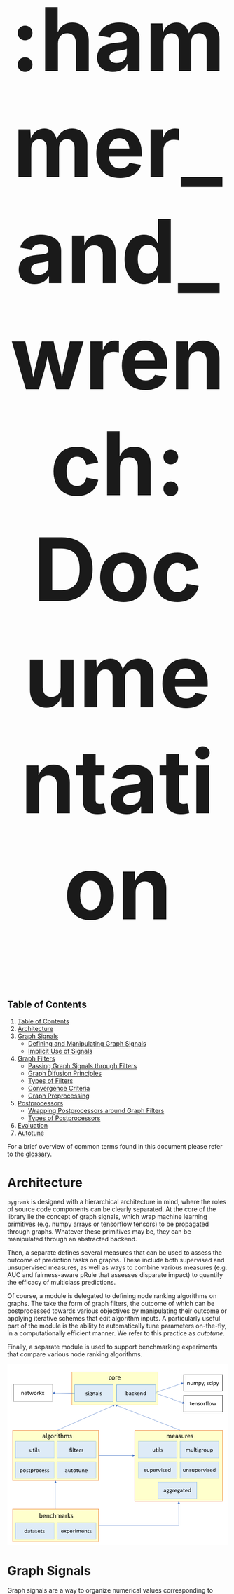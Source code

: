 <center><h1 style=font-size:200px>:hammer_and_wrench: Documentation</h1></center> 

## Table of Contents
1. [Table of Contents](#table-of-contents)
2. [Architecture](#architecture)
3. [Graph Signals](#graph-signals)
    + [Defining and Manipulating Graph Signals](#defining-and-manipulating-graph-signals)
    + [Implicit Use of Signals](#implicit-use-of-signals)
4. [Graph Filters](#graph-filters)
    + [Passing Graph Signals through Filters](#passing-graph-signals-through-filters)
    + [Graph Difusion Principles](#graph-diffusion-principles)
    + [Types of Filters](#types-of-filters)
    + [Convergence Criteria](#convergence-criteria)
    + [Graph Preprocessing](#graph-preprocessing)
5. [Postprocessors](#postprocessors)
    + [Wrapping Postprocessors around Graph Filters](#wrapping-postprocessors-around-graph-filters)
    + [Types of Postprocessors](#types-of-postprocessors)
6. [Evaluation](#evaluation)
7. [Autotune](#autotune)

For a brief overview of common terms found in this document
please refer to the [glossary](glossary.md).

# Architecture
`pygrank` is designed with a hierarchical architecture in mind, where the roles
of source code components can be clearly separated. At the core of the library
lie the concept of graph signals, which wrap machine learning primitives
(e.g. numpy arrays or tensorflow tensors) to be propagated through graphs.
Whatever these primitives may be, they can be manipulated through an 
abstracted backend.

Then, a separate defines several measures that can be used to assess the outcome
of prediction tasks on graphs. These include both supervised and unsupervised measures,
as well as ways to combine various measures (e.g. AUC and fairness-aware pRule that
assesses disparate impact) to quantify the efficacy of multiclass predictions.

Of course, a module is delegated to defining node ranking algorithms on graphs.
The take the form of graph filters, the outcome of which can be postprocessed 
towards various objectives by manipulating their outcome or applying iterative
schemes that edit algorithm inputs. A particularly useful part of the module
is the ability to automatically tune parameters on-the-fly, in a computationally
efficient manner. We refer to this practice as *autotune*.

Finally, a separate module is used to support benchmarking experiments that compare
various node ranking algorithms.

![architecture](architecture.png)

# Graph Signals
Graph signals are a way to organize numerical values corresponding to respective
nodes. They are returned by ranking algorithms, but for ease-of-use,
you can also pass to ranking algorithms maps of node values
(e.g.  `{'A': 3, 'C': 2}`) or numpy arrays (e.g. `np.array([3, 0, 2, 0])`
where positions correspond to the order networkx traverse graph nodes) to them.
If so, these representations are converted internally to graph signals based on
whatever graph information is available. In fact, we encourage using these
representations to avoid

**If** *tensorflow* or *pytorch* are set as the backends of choice,
you can also construct graph signals by passing tensors of those
libraries instead of numpy arrays.

### Defining and Manipulating Graph Signals
As an example, let us create a simple graph
and assign to nodes 'A' and 'C' the values *3* and *2* respectively,
where all other nodes are assigned zeroes.
To create a graph signal holding this information we can write:

```python
>>> from pygrank.algorithms import to_signal
>>> import networkx as nx
>>> G = nx.Graph()
>>> G.add_edge('A', 'B')
>>> G.add_edge('A', 'C')
>>> G.add_edge('C', 'D')
>>> G.add_edge('D', 'E')
>>> signal = to_signal(G, {'A': 3, 'C': 2})
>>> print(signal['A'], signal['B'])
3.0 0.0
```

If is possible to directly access graph signal values as objects of the
respective backend through a `signal.np` attribute. For example, if the
default *numpy* backend is used, this attribute holds a numpy array. 
Continuing from the previous example,
in the following code we divide a graph signal's elements with their sum.
Value changes are reflected to the values being accessed.

```python
>>>
from pygrank.core import backend
>>> print(signal.np)
[3. 0. 2. 0. 0.]
>>> signal.np = signal.np / backend.sum(signal.np)
>>> print([(k,v) for k,v in signal.items()])
[('A', 0.6), ('B', 0.0), ('C', 0.4), ('D', 0.0), ('E', 0.0)]
```

![graph signal](graph_signal.png)


### Implicit Use of Signals
For ease of use, the library can directly parse
dictionaries that map nodes to values, e.g. the dictionary
`{'A':0.6,'C':0.4}` were ommitted nodes correspond to zeroes,
or numpy arrays with the same number of elements as graph nodes,
e.g. `np.ndarray([node_scores.get(v, 0) for v in G])` where `G`
is the networkx graph passed to node ranking algorithms.
When either of these two conventions is used,
node ranking algorithms automatically convert them to graph signals.

At the same time, the output of `rank(...)` methods are always graph signals.
This datatype implements the same methods as a dictionary and can
be used interchangeably, whereas access to a numpy array storing
corresponding node values can be obtained through the object attribute
`signal.np`.


# Graph Filters
Graph filters are ways to diffuse graph signals through graphs by sending
node values to their neighbors and aggregating them there. This process
effectively ends up with new graph signals. The original graph signals,
often called *personalization* usually hold values proportional to the probabilities
that nodes exhibit a property of interest (e.g. are members of an attribute-based
or structural communities) and zero when they either do not exhibit that
property at all or it is unknown if they do so. Then, the resulting scores 
make an improved estimatation for all nodes proportional to the probability
that they also exhibit the property of interest.

Based on this understanding, the following figure demonstrates a typical
node recommendation pipeline using `pygrank`. This starts from a known
personalization signal,
applies graph filters, potentially improves their outcome with
postprocessing mechanisms and eventually arives at new node scores. 
In this procedure, filters effectively smooth out the
personalization through the graph's structure.

![pipeline](pipeline.png)

The structural importance of nodes according to the filters used corresponds
to their scores if a signal of equal values (e.g. ones) is provided as input. By
convention, a signal of ones is understood if `None` is provided.

### Passing Graph Signals through Filters
Let us first define an personalized PageRank algorithm, which is graph filter
performing random walk with restart in the graph. If the personalization is
binary (i.e. all nodes have initial scores either 0 or 1) then this algorithm
is equivalent to a stochastic Markov process where it starts from the nodes
with initial scores 1 and iteratively jumpt to neighbors randomly. During this
process, it has a fixed probability *1-alpha* to restart and finally measures
the probability of arriving at each node.

We will use a restart probability at each step `1-alpha=0.01` and will
perform "col" (column-wise) normalization of the adjacency matrix in that
jumps to neighbors have equal probabilities (the alternative is "symmetric"
normalization where the probabilities of moving between two nodes are the
same for both movement directions). We will also stop the algorithm at numerical
tolerance 1.E-9. Smaller tolerances are more accurate in exactly solving
each algorithm's exact outputs but take longer to converge.

```python
>>> from pygrank.algorithms import adhoc
>>> algorithm = adhoc.PageRank(alpha=0.99, normalization="col", tol=1.E-9)
```

Having defined this algorithm, we will now use the graph `G` and graph signal
`signal` generated in the previous section. Passing these through the pipeline
while ignoring any postprocessing for the time being can be done as:

```python
>>> scores = algorithm.rank(G, signal)
Exception: ('Could not converge within 100 iterations')
```

The code threw an exception, because for alpha values near 1 and high tolerance
PageRank is slow to converge. Convergence speed is also reduced by the graph being
sparsely connected (this does not happen for graphs with higher average node
degrees - e.g. 5). To address this issue, we can either set a laxer numerical
tolerance or simply provide a larger number of iterations the algorithm is allowed
to run for. For the sake of demonstration, we chose the second solution and allow
the algorithm to run for up to 2,000 iterations:

```python
>>> algorithm = adhoc.PageRank(alpha=0.99, normalization="col", tol=1.E-9, max_iters=2000)
>>> scores = algorithm.rank(G, signal)
>>> print(list(scores.items()))
[('A', 0.25613418536078547), ('B', 0.12678642237010243), ('C', 0.2517487443382047), ('D', 0.24436832596280528), ('E', 0.12096232196810223)]
```

We can see that both 'A' and 'C' end up with the higher scores,
which are approximately 0.25. 'D' forms a circle with these
in the graph's structure and thus, by merit of being structurally close,
is scored closely to these two as 0.24. Finally, the other two nodes
assume lower values.

In the above code, we could also pass to the `rank` method
the dictionary `{'A':1, 'C': 2}` in place
of the signal and the library would make the conversion internally.
Alternatively, if a graph signal is already defined,
the graph could be ommited, as shown next. We stress that this is possible only because
the graph signal holds a reference to the graph it is tied to.

```python
>>> scores = algorithm.rank(personalization=signal)
```

We now examine the structural relatedness of various nodes to the personalization:
```python
>>> print(list(scores.items()))
[('A', 0.25613418536078547), ('B', 0.12678642237010243), ('C', 0.2517487443382047), ('D', 0.24436832596280528), ('E', 0.12096232196810223)]
```


### Graph Diffusion Principles
The main principle
lies in recognizing that propagating a graph signal's vector (i.e. numpy array)
representation *p* one hop away in the graph is performed through the operation
*Mp*, where *M* is a normalization of the graph's adjacency matrix. To gain an
intuition, think of column-based normalization, where *Mp*
becomes an update of all node values by setting them as their
neighbors' previous average.

By this principle, *M<sup> n</sup>p* propagates the signal *p* a total of *n* hops
away. Weighting the importance of hops and aggregating their outcome through summation
yields the following graph signal processing operation:

*H(M)p* such that *H(M) = a<sub>0</sub>+a<sub>1</sub>M+a<sub>2</sub>M<sup>2</sup>+...*

where *H(M)* is called a *graph filter*.

### Types of Filters
The library provides several graph filters. Their usage pattern consists
of instantiating them and then calling their `rank(graph, personalization)`
method to obtain posterior node signals based on diffusing the provided
personalization signal through the graph. However, the outcomes of graph
filters often require additional processing steps, for example to perform
normalization, improve their quality or apply fairness constraints.

We refer to the improvement of graph filter outcomes as postprocessing. 
Keep in mind though that some postprocessors may run the base filters
multiple times. Still, we recognize this as the same procedure, since
it maintains the base use case of wrapping around a base filter to improve
its outcome.

An exhaustive list of ready-to-use graph filters can be
found [here](graph_filters.md). After initialization with the appropriate
parameters, these can be used interchangeably in the above example.

### Convergence Criteria
All graph filter constructors have a ``convergence`` argument that
indicates an object to help determine their convergence criteria, such as type of
error and tolerance for numerical convergence. If no such argument is passed
to the constructor, a ``pygrank.algorithms.utils.ConvergenceManager`` object
is automatically instantiated by borrowing whichever extra arguments it can
from those passed to the constructors. Most frequently used is the ``tol``
argument to indicate the numerical tolerance level required for convergence.

Sometimes, it suffices to reach a robust node rank order instead of precise 
values. To cover such cases we have implemented a different convergence criterion
``pygrank.algorithms.utils.RankOrderConvergenceManager`` that stops 
at a robust node order \[krasanakis2020stopping\]. This criterion is specifically intended to be used with PageRank 
as the base ranking algorithm and needs to know that algorithm's diffusion
rate ``alpha``, which is passed as its first argument.

```python
from pygrank.algorithms import PageRank
from pygrank.algorithms import RankOrderConvergenceManager
from pygrank.algorithms import Ordinals

G, personalization = ...
alpha = 0.85
ordered_ranker = PageRank(alpha=alpha, convergence=RankOrderConvergenceManager(alpha))
ordered_ranker = Ordinals(ordered_ranker)
ordered_ranks = ordered_ranker.rank(G, personalization)
```

:bulb: Since the node order is more important than the specific rank values,
a post-processing step has been added throught the wrapping expression
``ordered_ranker = Ordinals(ordered_ranker)`` to output rank order. 


### Graph Preprocessing
Graph filters all use the same default scheme
that performs symmetric (i.e. Laplacian-like) normalization 
for undirected graphs and column-wise normalization that
follows a true probabilistic formulation of transition probabilities
for directed graphs, such as `DiGraph` instances. The type of
normalization can be manually edited by passing a `normalization`
argument to constructors of ranking algorithms. This parameter can 
assume values of:
* *"auto"* for the above-described default behavior
* *"col"* for column-wise normalization
* *"symmetric"* for symmetric normalization
* *"none"* for avoiding any normalization, 
for example because edge weights already hold the normalization
(e.g. this is used to rank graphs after FairWalk is used to
preprocess edge weights).

In all cases, adjacency matrix normalization involves the
computationally intensive operation of converting the graph 
into a scipy sparse matrix each time  the `rank(G, personalization)`
method of ranking algorithms is called. The *pygrank* library
provides a way to avoid recomputing the normalization
during large-scale experiments by the same algorithm for 
the same graphs by passing an argument `assume_immutability=True`
to the algorithms's constructor, which indicates that
the the graph does not change between runs of the algorithm
and hence computes the normalization only once for each given
graph, a process known as hashing.

:warning: Hashing only uses the Python object's hash method, 
so a different instance of the same graph will recompute the 
normalization if it points at a different memory location.

:warning: Do not alter graph objects after passing them to
`rank(...)` methods of algorithms with
`assume_immutability=True` for the first time. If altering the
graph is necessary midway through your code, create a copy
instance with one of *networkx*'s in-built methods and
edit that one.

For example, hashing the outcome of graph normalization to
speed up multiple calls to the same graph can be achieved
as per the following code:
```python
from pygrank.algorithms import PageRank
G, personalization1, personalization2 = ...
algorithm = PageRank(alpha=0.85, normalization="col", assume_immutability=True)
ranks = algorithm.rank(G, personalization1)
ranks = algorithm.rank(G, personalization2) # does not re-compute the normalization
```

Sometimes, many different algorithms are applied on the
same graph. In this case, to prevent each one
from recomputing the hashing already calculated by others,
they can be made to share the same normalization method. This 
can be done by using a shared instance of the 
normalization preprocessing class `preprocessor`, 
which can be passed as the `to_scipy` argument of ranking algorithm
constructors. In this case, the `normalization` and `assume_immutability`
arguments should be passed to the preprocessor and will be ignored by the
constructors (what would otherwise happen is that the constructors
would create a prerpocessor with these arguments).

:bulb: Basically, when the default value `to_scipy=None`
is given, ranking algorithms create a new preprocessing instance
with the `normalization` and `assume_immutability` values passed
to their constructor. These two arguments are completely ignored
if a preprocessor instance is passed to the ranking algorithm.
Direct use of these arguments without needing to instantiate a
preprocessor was demonstrated in the previous code example.

Using the outcome of graph normalization 
to speed up multiple rank calls to the same graph by
different ranking algorithms can be done as:
```python
from pygrank.algorithms import PageRank, HeatKernel
from pygrank.algorithms import preprocessor
G, personalization1, personalization2 = ...
pre = preprocessor(normalization="col", assume_immutability=True)
ranker1 = PageRank(alpha=0.85, to_scipy=pre)
ranker2 = HeatKernel(alpha=0.85, to_scipy=pre)
ranks1 = ranker1.rank(G, personalization1)
ranks2 = ranker2.rank(G, personalization2) # does not re-compute the normalization
```

:bulb: When benchmarking, in the above code you can call `pre(G)`
before the first `rank(...)` call to make sure that that call
does not also perform the first normalization whose outcome will
be hashed and immediately retrieved by subsequent calls.


# Postprocessors
Postprocessors wrap base graph filters to affect their outcome. Usage
of the original filters remains identical.

### Wrapping Postprocessors around Graph Filters
Let us consider a simple scenario where we want the graph signal outputted
by a filter to always be normalized so that its largest node score is one. For
this, we will consider the graph `G`, signal `signal` and filter `algorithm`,
as obtained from the previous example and will use the postprocessor 
`Normalize`.

There are two ways to apply postprocessors. The first is to simply
`transform` graph signals, such as the outcomes of graph filters. For example,
we can write:

```python
>>> from pygrank.algorithms import Normalize
>>> scores = algorithm.rank(G, signal)
>>> normalized_scores = Normalize().transform(scores)
>>> print(list(normalized_scores.items()))
[('A', 1.0), ('B', 0.4950000024069947), ('C', 0.9828783455187619), ('D', 0.9540636897749238), ('E', 0.472261528845582)]
```

This way is supported by postprocessors that perform simple data
transformations. However, others may need to re-run base graph filters,
in which case they can only be attached to the latter to wrap its
functionality. Furthermore, the `transform` method only works with 
graph signals as inputs, as it does not take the graph as an
argument to automatically make the conversion.

Thus, use of the above pattern should be minimized and instead
we can write the following equivalent, which works for **all** 
postprocessors:


```python
>>> from pygrank.algorithms import Normalize
>>> normalized_algorithm = Normalize(algorithm)
>>> normalized_scores = normalized_algorithm.rank(G, signal)
>>> print(list(normalized_scores.items()))
[('A', 1.0), ('B', 0.4950000024069947), ('C', 0.9828783455187619), ('D', 0.9540636897749238), ('E', 0.472261528845582)]
```

The `rank` method is used the same way as before, but the graph
filter is now nested inside the postprocessor. Multiple postprocessors 
may be applied with the same pattern. For example, performing
an element-wise exponential transformation of node scores
with the postprocessor `Transformer` *before* normalization
can be achieved as:

```python
>>> from pygrank.algorithms import Normalize, Transformer
>>> import numpy as np
>>> new_algorithm = Normalize(Transformer(np.exp, algorithm))
>>> new_scores = new_algorithm.rank(G, signal)
>>> print(list(new_scores.items()))
[('A', 1.0), ('B', 0.8786683440755908), ('C', 0.9956241609824301), ('D', 0.9883030876536782), ('E', 0.8735657648099558)]
```

### Types of Postprocessors
There are many ways graph filter posteriors can be processed to provide
more meaningful data. Of the simpler ones are normalization constraints,
for example to set the maximal or the sum of posterior node values to
sum to 1. There also exist thresholding schemes, which can be used
for binary community detection, as well as methods to make node
comparisons non-parameteric by transforming scores to ordinalities.

Some more complex postprocessing mechanisms involve re-running the 
base filters with augmented personalization. This happens both for
seed oversampling postprocessors, which aim to augment node scores
by providing more example nodes, and for fairness-aware posteriors,
which aim to make node scores adhere to some fairness constraint, 
such as disparate impact.

An exhaustive list of ready-to-use postprocessors can be
found [here](postprocessors.md). After initialization with the appropriate
parameters, these can be used interchangeably in the above example.


# Evaluation
TODO

### Examples
TODO

### Benchmarks
TODO

### List of Measures
An exhaustive list of measures can be
found [here](measures.md). After initialization with the appropriate
parameters, these can be used interchangeably in the above example.


# Autotune
Beyond the ability to compare node ranking algorithms,
`pygrank` provides the ability to automatically tune node ranking 
algorithms or select the best ones with regards to optimizing a measure
based on graph and personalization at hand.

This process is abastracted through a `Tuner` base class, which wraps
any kind of node ranking algorithm. Ideally, this would wrap the end-product
algorithm.

An exhaustive list of ready-to-use schemes that can be used to automatically
tune node ranking algorithms can be found [here](tuners.md).
After initialization with the appropriate
parameters, these can be used interchangeably in the above example.
